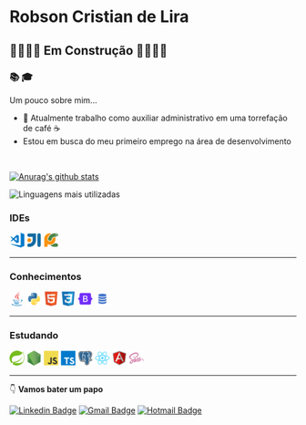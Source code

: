 # Robson Cristian de Lira
## 👷🏿‍♂️🚧 Em  Construção 🚧👷🏿‍♂️

### :books: :mortar_board:
Um pouco sobre mim...
- :office: Atualmente trabalho como auxiliar administrativo em uma torrefação de café :coffee:
- Estou em busca do meu primeiro emprego na área de desenvolvimento
<br>

[![Anurag's github stats](https://github-readme-stats.vercel.app/api?username=RobsonCrLira&count_private=true&theme=dark&show_icons=true)](https://github.com/anuraghazra/github-readme-stats)
<br>

<img src="https://github-readme-stats.vercel.app/api/top-langs/?username=RobsonCrLira&layout=compact&langs_count=10&theme=dark&hide_border=true&cache_seconds=2000" title="Linguagens mais utilizadas" alt="Linguagens mais utilizadas" />
<br>

<p align="left">

### IDEs
<code><img title="Visual Studio Code" width="26px" src="https://raw.githubusercontent.com/github/explore/80688e429a7d4ef2fca1e82350fe8e3517d3494d/topics/visual-studio-code/visual-studio-code.png" /></code>
<code><img title="InteliJ IDE" width="26px" src="https://raw.githubusercontent.com/devicons/devicon/master/icons/intellij/intellij-original.svg" /></code>
<code><img title="PyCharm IDE" width="26px" src="https://raw.githubusercontent.com/devicons/devicon/master/icons/pycharm/pycharm-original.svg" /></code>

---

### Conhecimentos 
<code><img title="Java" width="26px" src="https://raw.githubusercontent.com/devicons/devicon/master/icons/java/java-original.svg" /></code>
<code><img title="Python" width="26px" src="https://raw.githubusercontent.com/devicons/devicon/master/icons/python/python-original.svg" /></code>
<code><img title="HTML5" width="26px" src="https://raw.githubusercontent.com/devicons/devicon/master/icons/html5/html5-original.svg" /></code>
<code><img title="CSS3" width="26px" src="https://raw.githubusercontent.com/devicons/devicon/master/icons/css3/css3-original.svg" /></code>
<code><img title="Bootstrap" width="26px" src="https://raw.githubusercontent.com/devicons/devicon/master/icons/bootstrap/bootstrap-plain.svg" /></code>
<code><img title="SQL" width="26px" src="https://raw.githubusercontent.com/github/explore/80688e429a7d4ef2fca1e82350fe8e3517d3494d/topics/sql/sql.png" /></code>

---

### Estudando
<code><img title="Spring" width="26px" src="https://raw.githubusercontent.com/devicons/devicon/master/icons/spring/spring-original.svg"></code>
<code><img title="Nodejs" width="26px" src="https://raw.githubusercontent.com/github/explore/80688e429a7d4ef2fca1e82350fe8e3517d3494d/topics/nodejs/nodejs.png"></code>
<code><img title="JavaScript" width="26px" src="https://raw.githubusercontent.com/devicons/devicon/master/icons/javascript/javascript-original.svg" /></code>
<code><img title="TypeScript" width="26px" src="https://raw.githubusercontent.com/devicons/devicon/master/icons/typescript/typescript-original.svg" /></code>
<code><img title="PostgreSQL" width="26px" src="https://raw.githubusercontent.com/devicons/devicon/master/icons/postgresql/postgresql-original.svg" /></code>
<code><img title="React" width="26px" src="https://raw.githubusercontent.com/devicons/devicon/master/icons/react/react-original.svg" /></code>
<code><img title="Angular" width="26px" src="https://raw.githubusercontent.com/devicons/devicon/master/icons/angularjs/angularjs-original.svg" /></code>
<code><img title="SASS" width="26px" src="https://raw.githubusercontent.com/devicons/devicon/master/icons/sass/sass-original.svg" /></code>

---
</p>



:point_down: **Vamos bater um papo**

[![Linkedin Badge](https://img.shields.io/badge/-LinkedIn-blue?style=flat-square&logo=Linkedin&logoColor=white&link=https://www.linkedin.com/in/robson-crlira/)](https://www.linkedin.com/in/robson-crlira/)
[![Gmail Badge](https://img.shields.io/badge/-Gmail-c14438?style=flat-square&logo=Gmail&logoColor=white&link=mailto:robso.crlira@gmail.com)](mailto:robso.crlira@gmail.com)
[![Hotmail Badge](https://img.shields.io/badge/-Hotmail-0078D4?style=flat-square&logo=microsoft-outlook&logoColor=white&link=mailto:robson.crlira@hotmail.com)](mailto:robson.crlira@hotmail)
